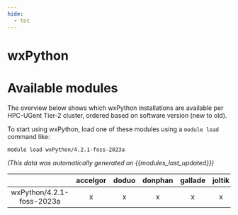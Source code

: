 ```yaml
---
hide:
  - toc
---
```


wxPython
========

# Available modules


The overview below shows which wxPython installations are available per HPC-UGent Tier-2 cluster, ordered based on software version (new to old).

To start using wxPython, load one of these modules using a `module load` command like:

```shell
module load wxPython/4.2.1-foss-2023a
```

*(This data was automatically generated on {{modules_last_updated}})*  

| |accelgor|doduo|donphan|gallade|joltik|litleo|shinx|
| :---: | :---: | :---: | :---: | :---: | :---: | :---: | :---: |
|wxPython/4.2.1-foss-2023a|x|x|x|x|x|x|x|
